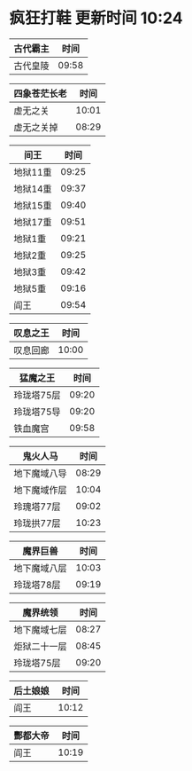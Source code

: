 # 疯狂打鞋 更新时间 10:24

| 古代霸主   | 时间    |
|--------|-------|
| 古代皇陵 | 09:58 |

| 四象苍茫长老   | 时间    |
|--------|-------|
| 虚无之关 | 10:01 |
| 虚无之关掉 | 08:29 |

| 间王   | 时间    |
|--------|-------|
| 地狱11重 | 09:25 |
| 地狱14重 | 09:37 |
| 地狱15重 | 09:40 |
| 地狱17重 | 09:51 |
| 地狱1重 | 09:21 |
| 地狱2重 | 09:25 |
| 地狱3重 | 09:42 |
| 地狱5重 | 09:16 |
| 阎王 | 09:54 |

| 叹息之王   | 时间    |
|--------|-------|
| 叹息回廊 | 10:00 |

| 猛魔之王   | 时间    |
|--------|-------|
| 玲珑塔75层 | 09:20 |
| 玲珑塔75导 | 09:20 |
| 铁血魔宫 | 09:58 |

| 鬼火人马   | 时间    |
|--------|-------|
| 地下魔域八导 | 08:29 |
| 地下魔域作层 | 10:04 |
| 玲瑰塔77层 | 09:02 |
| 玲珑拱77层 | 10:23 |

| 魔界巨兽   | 时间    |
|--------|-------|
| 地下魔域八层 | 10:03 |
| 玲珑塔78层 | 09:19 |

| 魔界统领   | 时间    |
|--------|-------|
| 地下魔域七层 | 08:27 |
| 炬狱二十一层 | 08:45 |
| 玲珑塔75层 | 09:20 |

| 后土娘娘   | 时间    |
|--------|-------|
| 阎王 | 10:12 |

| 酆都大帝   | 时间    |
|--------|-------|
| 阎王 | 10:19 |